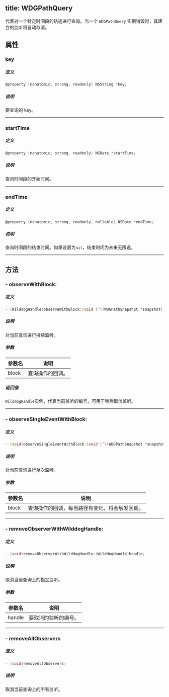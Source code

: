 title: WDGPathQuery
---

代表对一个特定时间段的轨迹进行查询。当一个 `WDGPathQuery` 实例销毁时，其建立的监听将自动取消。

## 属性

### key

##### 定义

```objectivec
@property (nonatomic, strong, readonly) NSString *key;
```

##### 说明
要查询的 key。

---

### startTime

##### 定义

```objectivec
@property (nonatomic, strong, readonly) NSDate *startTime;
```

##### 说明
查询时间段的开始时间。

---

### endTime

##### 定义

```objectivec
@property (nonatomic, strong, readonly, nullable) NSDate *endTime;
```

##### 说明
查询时间段的结束时间。如果设置为`nil`，结束时间为未来无限远。


---


## 方法

### - observeWithBlock:

##### 定义

```objectivec
- (WilddogHandle)observeWithBlock:(void (^)(WDGPathSnapshot *snapshot))block;
```

##### 说明
对当前查询进行持续监听。

##### 参数

参数名         | 说明
------------- | -------------
block         | 查询操作的回调。

##### 返回值
`WilddogHandle`实例，代表当前监听的编号，可用于稍后取消监听。

---

### - observeSingleEventWithBlock:

##### 定义

```objectivec
- (void)observeSingleEventWithBlock:(void (^)(WDGPathSnapshot *snapshot))block;
```

##### 说明
对当前查询进行单次监听。

##### 参数

参数名         | 说明
------------- | -------------
block         | 查询操作的回调，每当路径有变化，将会触发回调。

---

### - removeObserverWithWilddogHandle:

##### 定义

```objectivec
- (void)removeObserverWithWilddogHandle:(WilddogHandle)handle;
```

##### 说明
取消当前查询上的指定监听。

##### 参数

参数名         | 说明
------------- | -------------
handle        | 要取消的监听的编号。

---

### - removeAllObservers

##### 定义

```objectivec
- (void)removeAllObservers;
```

##### 说明
取消当前查询上的所有监听。

